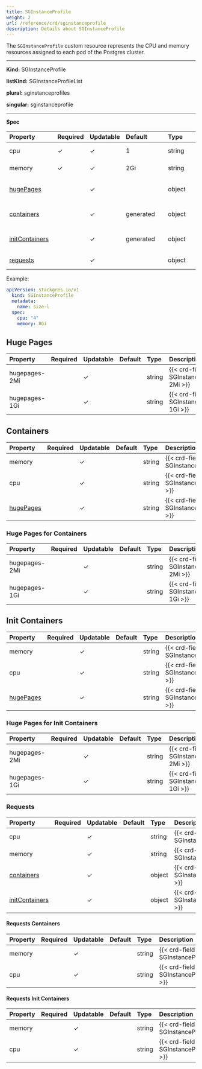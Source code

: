 ```yaml
---
title: SGInstanceProfile
weight: 2
url: /reference/crd/sginstanceprofile
description: Details about SGInstanceProfile
---
```


The `SGInstanceProfile` custom resource represents the CPU and memory resources assigned to each pod of the Postgres cluster.

___
**Kind:** SGInstanceProfile

**listKind:** SGInstanceProfileList

**plural:** sginstanceprofiles

**singular:** sginstanceprofile
___

**Spec**

| <div style="width:7rem">Property</div> | Required | Updatable | <div style="width:6rem">Default</div> | <div style="width:4rem">Type</div> | Description |
|:---------------------------------------|----------|-----------|:--------------------------------------|:-----------------------------------|:------------|
| cpu                                    | ✓        | ✓         | 1                                     | string                             | {{< crd-field-description SGInstanceProfile.spec.cpu >}} |
| memory                                 | ✓        | ✓         | 2Gi                                   | string                             | {{< crd-field-description SGInstanceProfile.spec.memory >}} |
| [hugePages](#huge-pages)               |          | ✓         |                                       | object                             | {{< crd-field-description SGInstanceProfile.spec.hugePages >}} |
| [containers](#containers)              |          | ✓         | generated                             | object                             | {{< crd-field-description SGInstanceProfile.spec.containers >}} |
| [initContainers](#init-containers)     |          | ✓         | generated                             | object                             | {{< crd-field-description SGInstanceProfile.spec.initContainers >}} |
| [requests](#requests)                  |          | ✓         |                                       | object                             | {{< crd-field-description SGInstanceProfile.spec.requests >}} |

Example:

```yaml
apiVersion: stackgres.io/v1
  kind: SGInstanceProfile
  metadata:
    name: size-l
  spec:
    cpu: "4"
    memory: 8Gi
```

## Huge Pages

| Property                           | Required | Updatable | Default | Type   | Description |
|:-----------------------------------|----------|-----------|:--------|:-------|:------------|
| hugepages-2Mi                      |          | ✓         |         | string | {{< crd-field-description SGInstanceProfile.spec.hugePages.hugepages-2Mi >}} |
| hugepages-1Gi                      |          | ✓         |         | string | {{< crd-field-description SGInstanceProfile.spec.hugePages.hugepages-1Gi >}} |

## Containers

| Property                                | Required | Updatable | Default | Type   | Description |
|:----------------------------------------|----------|-----------|:--------|:-------|:------------|
| memory                                  |          | ✓         |         | string | {{< crd-field-description SGInstanceProfile.spec.containers.cpu >}} |
| cpu                                     |          | ✓         |         | string | {{< crd-field-description SGInstanceProfile.spec.containers.memory >}} |
| [hugePages](#huge-pages-for-containers) |          | ✓         |         | string | {{< crd-field-description SGInstanceProfile.spec.containers.hugePages >}} |

### Huge Pages for Containers

| Property                           | Required | Updatable | Default | Type   | Description |
|:-----------------------------------|----------|-----------|:--------|:-------|:------------|
| hugepages-2Mi                      |          | ✓         |         | string | {{< crd-field-description SGInstanceProfile.spec.containers.hugePages.hugepages-2Mi >}} |
| hugepages-1Gi                      |          | ✓         |         | string | {{< crd-field-description SGInstanceProfile.spec.containers.hugePages.hugepages-1Gi >}} |

## Init Containers

| Property                                     | Required | Updatable | Default | Type   | Description |
|:---------------------------------------------|----------|-----------|:--------|:-------|:------------|
| memory                                       |          | ✓         |         | string | {{< crd-field-description SGInstanceProfile.spec.initContainers.cpu >}} |
| cpu                                          |          | ✓         |         | string | {{< crd-field-description SGInstanceProfile.spec.initContainers.memory >}} |
| [hugePages](#huge-pages-for-init-containers) |          | ✓         |         | string | {{< crd-field-description SGInstanceProfile.spec.initContainers.hugePages >}} |

### Huge Pages for Init Containers

| Property                           | Required | Updatable | Default | Type   | Description |
|:-----------------------------------|----------|-----------|:--------|:-------|:------------|
| hugepages-2Mi                      |          | ✓         |         | string | {{< crd-field-description SGInstanceProfile.spec.initContainers.hugePages.hugepages-2Mi >}} |
| hugepages-1Gi                      |          | ✓         |         | string | {{< crd-field-description SGInstanceProfile.spec.initContainers.hugePages.hugepages-1Gi >}} |

### Requests

| Property                                    | Required | Updatable | Default | Type   | Description |
|:--------------------------------------------|----------|-----------|:--------|:-------|:------------|
| cpu                                         |          | ✓         |         | string | {{< crd-field-description SGInstanceProfile.spec.requests.cpu >}} |
| memory                                      |          | ✓         |         | string | {{< crd-field-description SGInstanceProfile.spec.requests.memory >}} |
| [containers](#requests-containers)          |          | ✓         |         | object | {{< crd-field-description SGInstanceProfile.spec.requests.containers >}} |
| [initContainers](#requests-init-containers) |          | ✓         |         | object | {{< crd-field-description SGInstanceProfile.spec.requests.initContainers >}} |

#### Requests Containers

| Property                                | Required | Updatable | Default | Type   | Description |
|:----------------------------------------|----------|-----------|:--------|:-------|:------------|
| memory                                  |          | ✓         |         | string | {{< crd-field-description SGInstanceProfile.spec.requests.containers.cpu >}} |
| cpu                                     |          | ✓         |         | string | {{< crd-field-description SGInstanceProfile.spec.requests.containers.memory >}} |

#### Requests Init Containers

| Property                                     | Required | Updatable | Default | Type   | Description |
|:---------------------------------------------|----------|-----------|:--------|:-------|:------------|
| memory                                       |          | ✓         |         | string | {{< crd-field-description SGInstanceProfile.spec.requests.initContainers.cpu >}} |
| cpu                                          |          | ✓         |         | string | {{< crd-field-description SGInstanceProfile.spec.requests.initContainers.memory >}} |

